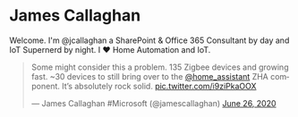 # James Callaghan
Welcome. I'm @jcallaghan a SharePoint & Office 365 Consultant by day and IoT Supernerd by night. I ❤ Home Automation and IoT.

<blockquote class="twitter-tweet"><p lang="en" dir="ltr">Some might consider this a problem. 135 Zigbee devices and growing fast. ~30 devices to still bring over to the <a href="https://twitter.com/home_assistant?ref_src=twsrc%5Etfw">@home_assistant</a> ZHA component. It’s absolutely rock solid. <a href="https://t.co/i9ziPkaOOX">pic.twitter.com/i9ziPkaOOX</a></p>&mdash; James Callaghan #Microsoft (@jamescallaghan) <a href="https://twitter.com/jamescallaghan/status/1276591530799742977?ref_src=twsrc%5Etfw">June 26, 2020</a></blockquote> <script async src="https://platform.twitter.com/widgets.js" charset="utf-8"></script>
